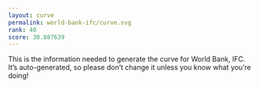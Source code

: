 ```yaml
---
layout: curve
permalink: world-bank-ifc/curve.svg
rank: 40
score: 30.887639
---
```


This is the information needed to generate the curve for World Bank, IFC. It’s
auto-generated, so please don’t change it unless you know what you’re
doing!
